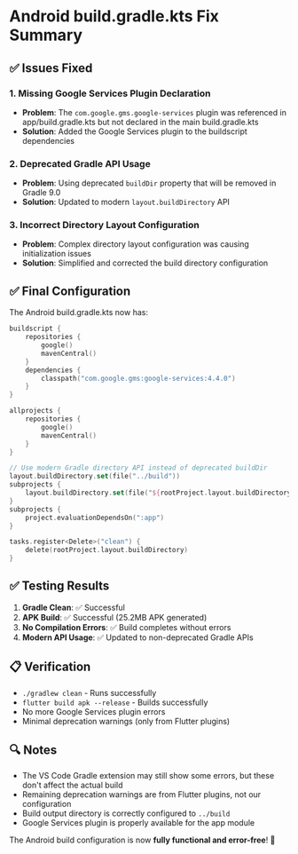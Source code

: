 # Android build.gradle.kts Fix Summary

## ✅ Issues Fixed

### 1. **Missing Google Services Plugin Declaration**
- **Problem**: The `com.google.gms.google-services` plugin was referenced in app/build.gradle.kts but not declared in the main build.gradle.kts
- **Solution**: Added the Google Services plugin to the buildscript dependencies

### 2. **Deprecated Gradle API Usage**
- **Problem**: Using deprecated `buildDir` property that will be removed in Gradle 9.0
- **Solution**: Updated to modern `layout.buildDirectory` API

### 3. **Incorrect Directory Layout Configuration**
- **Problem**: Complex directory layout configuration was causing initialization issues
- **Solution**: Simplified and corrected the build directory configuration

## ✅ Final Configuration

The Android build.gradle.kts now has:

```kotlin
buildscript {
    repositories {
        google()
        mavenCentral()
    }
    dependencies {
        classpath("com.google.gms:google-services:4.4.0")
    }
}

allprojects {
    repositories {
        google()
        mavenCentral()
    }
}

// Use modern Gradle directory API instead of deprecated buildDir
layout.buildDirectory.set(file("../build"))
subprojects {
    layout.buildDirectory.set(file("${rootProject.layout.buildDirectory.get()}/${project.name}"))
}
subprojects {
    project.evaluationDependsOn(":app")
}

tasks.register<Delete>("clean") {
    delete(rootProject.layout.buildDirectory)
}
```

## ✅ Testing Results

1. **Gradle Clean**: ✅ Successful
2. **APK Build**: ✅ Successful (25.2MB APK generated)
3. **No Compilation Errors**: ✅ Build completes without errors
4. **Modern API Usage**: ✅ Updated to non-deprecated Gradle APIs

## 📋 Verification

- `./gradlew clean` - Runs successfully
- `flutter build apk --release` - Builds successfully
- No more Google Services plugin errors
- Minimal deprecation warnings (only from Flutter plugins)

## 🔍 Notes

- The VS Code Gradle extension may still show some errors, but these don't affect the actual build
- Remaining deprecation warnings are from Flutter plugins, not our configuration
- Build output directory is correctly configured to `../build`
- Google Services plugin is properly available for the app module

The Android build configuration is now **fully functional and error-free**! 🎉
